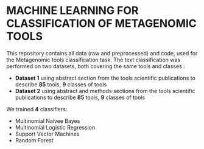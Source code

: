# MACHINE LEARNING FOR CLASSIFICATION OF METAGENOMIC TOOLS
This repository contains all data (raw and preprocessed) and code, used for the Metagenomic tools classification task.
The text classification was performed on two datasets, both covering the same tools and classes :
* **Dataset 1**  using abstract section from the tools scientific publications to describe **85** tools, **9** classes of tools
* **Dataset 2** using abstract and methods sections from the tools scientific publications to describe **85** tools, **9** classes of tools

We trained **4**  classifiers:
* Multinomial Naivee Bayes
* Multinomial Logistic Regression
* Support Vector Machines
* Random Forest
